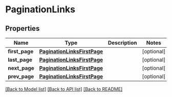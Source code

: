 # PaginationLinks

## Properties
Name | Type | Description | Notes
------------ | ------------- | ------------- | -------------
**first_page** | [**PaginationLinksFirstPage**](PaginationLinksFirstPage.md) |  | [optional] 
**last_page** | [**PaginationLinksFirstPage**](PaginationLinksFirstPage.md) |  | [optional] 
**next_page** | [**PaginationLinksFirstPage**](PaginationLinksFirstPage.md) |  | [optional] 
**prev_page** | [**PaginationLinksFirstPage**](PaginationLinksFirstPage.md) |  | [optional] 

[[Back to Model list]](../README.md#documentation-for-models) [[Back to API list]](../README.md#documentation-for-api-endpoints) [[Back to README]](../README.md)


